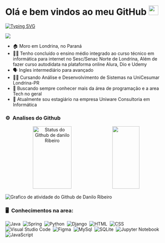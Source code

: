 # Olá e bem vindos ao meu GitHub <img src="https://user-images.githubusercontent.com/54871373/218266461-db91e064-5ffd-4976-afa1-8d6f679464cc.gif" width="30">

[![Typing SVG](https://readme-typing-svg.herokuapp.com/?color=f5f5f7&size=38&left=true&vCenter=true&width=1000&lines=Meu+nome+é+Danilo+Ribeiro;Tenho+17+anos;E+esse+é+meu+Portifólio;Bem+vindo(a))](https://git.io/typing-svg)

[<img src="https://img.shields.io/badge/Linkedin-0665d2?style=flat-square&logo=linkedin&logoColor=white" />](https://www.linkedin.com/in/danilo-ribeiro-catroli-da-silva/)

- 🏠 Moro em Londrina, no Paraná
- 👨‍🎓 Tenho concluído o ensino médio integrado ao curso técnico em informática para internet no Sesc/Senac Norte de Londrina, Além de fazer curso autodidata na plataforma online Alura, Dio e Udemy
- 🗣 Ingles intermediário para avançado
- 👨‍💻 Cursando Análise e Desenvolvimento de Sistemas na UniCesumar Londrina-PR
- 🤔 Buscando sempre conhecer mais da área de programação e a area Tech no geral
- 👔 Atualmente sou estagiário na empresa Uniware Consultoria em Informática

### ⚙️ &nbsp;Analises do Github

<div align="center">  
  <img width="49%" height="195px"  src="https://github-readme-stats.vercel.app/api?username=D53261&show_icons=true&count_private=true&hide_border=true&title_color=0865d1&icon_color=0865d1&text_color=ffffff&bg_color=0d1118" alt="Status do Github de danilo Ribeiro"/> 
  <img width="41%" height="195px" src="https://github-readme-stats.vercel.app/api/top-langs/?username=D53261&layout=compact&hide_border=true&title_color=0865d1&text_color=0865d1&bg_color=0d1118"/>
</div>

![Grafico de atividade do Github de Danilo Ribeiro](https://github-readme-activity-graph.vercel.app/graph?username=D53261&bg_color=0d1118&color=f5f5f7&line=0665d1&point=f5f5f7&area=true)

### 🖥 &nbsp;Conhecimentos na area: 

![Java](https://img.shields.io/badge/-Java-000000?style=flat&logo=java)&nbsp;
![Spring](https://img.shields.io/badge/-Spring-000000?style=flat&logo=spring)&nbsp;
![Python](https://img.shields.io/badge/-Python-000000?style=flat&logo=python)&nbsp;
![Django](https://img.shields.io/badge/-Django-000000?style=flat&logo=django)&nbsp;
![HTML](https://img.shields.io/badge/-HTML-000000?style=flat&logo=HTML5)&nbsp;
![CSS](https://img.shields.io/badge/-CSS-000000?style=flat&logo=CSS3&logoColor=1572B6)&nbsp;
![Visual Studio Code](https://img.shields.io/badge/-VSCode-000000?style=flat&logo=visual-studio-code&logoColor=007ACC)&nbsp;
![Figma](https://img.shields.io/badge/-figma-000000?style=flat&logo=figma)&nbsp;
![MySql](https://img.shields.io/badge/-MySql-000000?style=flat&logo=mysql)&nbsp;
![SQLite](https://img.shields.io/badge/-SQLite-000000?style=flat&logo=mysql)&nbsp;
![Jupyter Notebook](https://img.shields.io/badge/-Jupyter_Notebook-000000?style=flat&logo=jupyter)&nbsp;
![JavaScript](https://img.shields.io/badge/-JavaScript-000000?style=flat&logo=javascript)&nbsp;
